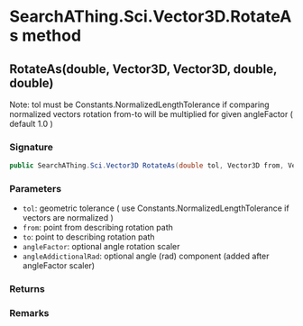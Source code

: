 # SearchAThing.Sci.Vector3D.RotateAs method
## RotateAs(double, Vector3D, Vector3D, double, double)
Note: tol must be Constants.NormalizedLengthTolerance
            if comparing normalized vectors
            rotation from-to will be multiplied for given angleFactor ( default 1.0 )

### Signature
```csharp
public SearchAThing.Sci.Vector3D RotateAs(double tol, Vector3D from, Vector3D to, double angleFactor = 1d, double angleAddictionalRad = 0d)
```
### Parameters
- `tol`: geometric tolerance ( use Constants.NormalizedLengthTolerance if vectors are normalized )
- `from`: point from describing rotation path
- `to`: point to describing rotation path
- `angleFactor`: optional angle rotation scaler
- `angleAddictionalRad`: optional angle (rad) component (added after angleFactor scaler)

### Returns

### Remarks

